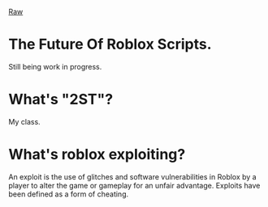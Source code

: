 [Raw](main.lua)

# The Future Of Roblox Scripts.
Still being work in progress.

# What's "2ST"?
My class.

# What's roblox exploiting?
An exploit is the use of glitches and software vulnerabilities in Roblox by a player to alter the game or gameplay for an unfair advantage. Exploits have been defined as a form of cheating.
